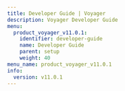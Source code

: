 ```yaml
---
title: Developer Guide | Voyager
description: Voyager Developer Guide
menu:
  product_voyager_v11.0.1:
    identifier: developer-guide
    name: Developer Guide
    parent: setup
    weight: 40
menu_name: product_voyager_v11.0.1
info:
  version: v11.0.1
---
```


